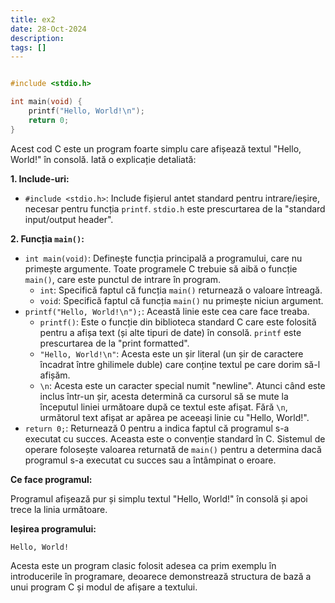 ```yaml
---
title: ex2
date: 28-Oct-2024
description: 
tags: []
---
```


```c

#include <stdio.h>

int main(void) {
    printf("Hello, World!\n");
    return 0;
}

```

Acest cod C este un program foarte simplu care afișează textul "Hello, World!" în consolă. Iată o explicație detaliată:

**1. Include-uri:**

*   `#include <stdio.h>`: Include fișierul antet standard pentru intrare/ieșire, necesar pentru funcția `printf`.  `stdio.h` este prescurtarea de la "standard input/output header".

**2. Funcția `main()`:**

*   `int main(void)`: Definește funcția principală a programului, care nu primește argumente.  Toate programele C trebuie să aibă o funcție `main()`, care este punctul de intrare în program.
    *   `int`: Specifică faptul că funcția `main()` returnează o valoare întreagă.
    *   `void`: Specifică faptul că funcția `main()` nu primește niciun argument.
*   `printf("Hello, World!\n");`: Această linie este cea care face treaba.
    *   `printf()`: Este o funcție din biblioteca standard C care este folosită pentru a afișa text (și alte tipuri de date) în consolă.  `printf` este prescurtarea de la "print formatted".
    *   `"Hello, World!\n"`: Acesta este un șir literal (un șir de caractere încadrat între ghilimele duble) care conține textul pe care dorim să-l afișăm.
    *   `\n`: Acesta este un caracter special numit "newline".  Atunci când este inclus într-un șir, acesta determină ca cursorul să se mute la începutul liniei următoare după ce textul este afișat.  Fără `\n`, următorul text afișat ar apărea pe aceeași linie cu "Hello, World!".
*   `return 0;`: Returnează 0 pentru a indica faptul că programul s-a executat cu succes.  Aceasta este o convenție standard în C.  Sistemul de operare folosește valoarea returnată de `main()` pentru a determina dacă programul s-a executat cu succes sau a întâmpinat o eroare.

**Ce face programul:**

Programul afișează pur și simplu textul "Hello, World!" în consolă și apoi trece la linia următoare.

**Ieșirea programului:**

```
Hello, World!
```

Acesta este un program clasic folosit adesea ca prim exemplu în introducerile în programare, deoarece demonstrează structura de bază a unui program C și modul de afișare a textului.

